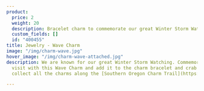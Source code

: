 ```yaml
---
product:
  price: 2
  weight: 20
  description: Bracelet charm to commemorate our great Winter Storm Watching.
  custom_fields: []
  id: "400455"
title: Jewelry - Wave Charm
image: "/img/charm-wave.jpg"
hover_image: "/img/charm-wave-attached.jpg"
description: We are known for our great Winter Storm Watching. Commemorate a winter
  visit with this Wave Charm and add it to the charm bracelet and crab charm as you
  collect all the charms along the [Southern Oregon Charm Trail](https://www.oregonsadventurecoast.com/img/CharmTrailMap2019.pdf).

---
```

